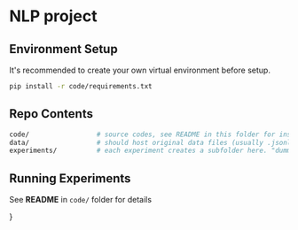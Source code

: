 # NLP project 


## Environment Setup
It's recommended to create your own virtual environment before setup.
```bash
pip install -r code/requirements.txt
```


## Repo Contents
```bash
code/                 # source codes, see README in this folder for instructions on running the experiments
data/                 # should host original data files (usually .jsonl format), "dummy.jsonl" included as an example
experiments/          # each experiment creates a subfolder here. "dummy/" folder shows example files that can be present
```

## Running Experiments
See **README** in `code/` folder for details


}
```

